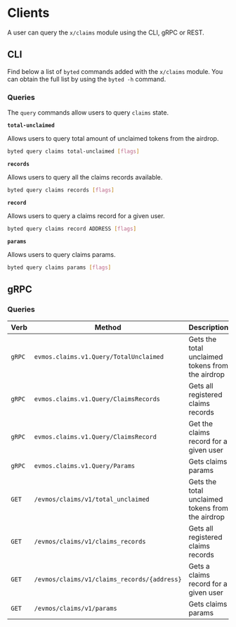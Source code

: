 <!--
order: 7
-->

# Clients

A user can query the `x/claims` module using the CLI, gRPC or REST.

## CLI

Find below a list of `byted` commands added with the `x/claims` module. You can obtain the full list by using the `byted -h` command.

### Queries

The `query` commands allow users to query `claims` state.

**`total-unclaimed`**

Allows users to query total amount of unclaimed tokens from the airdrop.

```bash
byted query claims total-unclaimed [flags]
```

**`records`**

Allows users to query all the claims records available.

```bash
byted query claims records [flags]
```

**`record`**

Allows users to query a claims record for a given user.

```bash
byted query claims record ADDRESS [flags]
```

**`params`**

Allows users to query claims params.

```bash
byted query claims params [flags]
```

## gRPC

### Queries

| Verb   | Method                                     | Description                                      |
|--------|--------------------------------------------|--------------------------------------------------|
| `gRPC` | `evmos.claims.v1.Query/TotalUnclaimed`     | Gets the total unclaimed tokens from the airdrop |
| `gRPC` | `evmos.claims.v1.Query/ClaimsRecords`      | Gets all registered claims records               |
| `gRPC` | `evmos.claims.v1.Query/ClaimsRecord`       | Get the claims record for a given user            |
| `gRPC` | `evmos.claims.v1.Query/Params`             | Gets claims params                               |
| `GET`  | `/evmos/claims/v1/total_unclaimed`         | Gets the total unclaimed tokens from the airdrop |
| `GET`  | `/evmos/claims/v1/claims_records`          | Gets all registered claims records               |
| `GET`  | `/evmos/claims/v1/claims_records/{address}` | Gets a claims record for a given user            |
| `GET`  | `/evmos/claims/v1/params`                  | Gets claims params                               |
